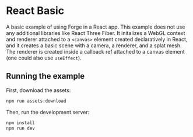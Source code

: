 # React Basic

A basic example of using Forge in a React app. This example does not use any additional libraries like React Three Fiber. It initalizes a WebGL context and renderer attached to a `<canvas>` element created declaratively in React, and it creates a basic scene with a camera, a renderer, and a splat mesh. The renderer is created inside a callback ref attached to a canvas element (one could also use `useEffect`).

## Running the example

First, download the assets:

```bash
npm run assets:download
```

Then, run the development server:

```bash
npm install
npm run dev
```
